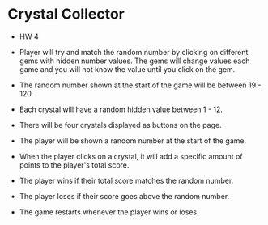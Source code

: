 # Crystal Collector
* HW 4

* Player will try and match the random number by clicking on different gems with hidden number values.  The gems will change values each game and you will not know the value until you click on the gem.

* The random number shown at the start of the game will be between 19 - 120.

* Each crystal will have a random hidden value between 1 - 12.

* There will be four crystals displayed as buttons on the page.

* The player will be shown a random number at the start of the game.

* When the player clicks on a crystal, it will add a specific amount of points to the player's total score. 

* The player wins if their total score matches the random number.

* The player loses if their score goes above the random number.

* The game restarts whenever the player wins or loses.




